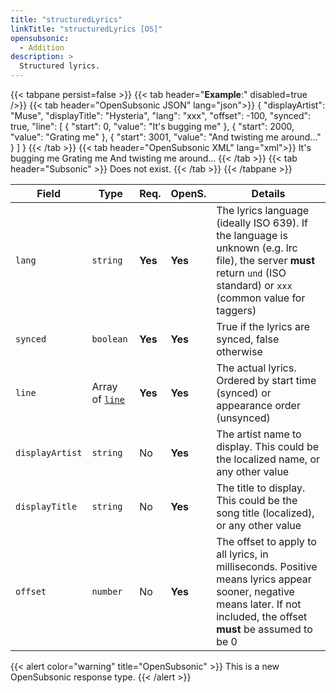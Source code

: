 ```yaml
---
title: "structuredLyrics"
linkTitle: "structuredLyrics [OS]"
opensubsonic:
  - Addition
description: >
  Structured lyrics.
---
```


{{< tabpane persist=false >}}
{{< tab header="**Example**:" disabled=true />}}
{{< tab header="OpenSubsonic JSON" lang="json">}}
{
  "displayArtist": "Muse",
  "displayTitle": "Hysteria",
  "lang": "xxx",
  "offset": -100,
  "synced": true,
  "line": [
    {
      "start": 0,
      "value": "It's bugging me"
    },
    {
      "start": 2000,
      "value": "Grating me"
    },
    {
      "start": 3001,
      "value": "And twisting me around..."
    }
  ]
}
{{< /tab >}}
{{< tab header="OpenSubsonic XML" lang="xml">}}
<structuredLyrics displayArtist="Muse" displayTitle="Hysteria" lang="xxx" offset="-100" synced="true">
  <line start="0">It's bugging me</line>
  <line start="2000">Grating me</line>
  <line start="3001">And twisting me around...</line>
</structuredLyrics>
{{< /tab >}}
{{< tab header="Subsonic"  >}}
Does not exist.
{{< /tab >}}
{{< /tabpane >}}

| Field           | Type                       | Req.    | OpenS.  | Details                                                                                                                                                                |
| --------------- | -------------------------- | ------- | ------- | ---------------------------------------------------------------------------------------------------------------------------------------------------------------------- |
| `lang`          | `string`                   | **Yes** | **Yes** | The lyrics language (ideally ISO 639). If the language is unknown (e.g. lrc file), the server **must** return `und` (ISO standard) or `xxx` (common value for taggers) |
| `synced`        | `boolean`                  | **Yes** | **Yes** | True if the lyrics are synced, false otherwise                                                                                                                         |
| `line`          | Array of [`line`](../line) | **Yes** | **Yes** | The actual lyrics. Ordered by start time (synced) or appearance order (unsynced)                                                                                       |
| `displayArtist` | `string`                   | No      | **Yes** | The artist name to display. This could be the localized name, or any other value                                                                                       |
| `displayTitle`  | `string`                   | No      | **Yes** | The title to display. This could be the song title (localized), or any other value                                                                                     |
| `offset`        | `number`                   | No      | **Yes** | The offset to apply to all lyrics, in milliseconds. Positive means lyrics appear sooner, negative means later. If not included, the offset **must** be assumed to be 0 |

{{< alert color="warning" title="OpenSubsonic" >}}
This is a new OpenSubsonic response type.
{{< /alert >}}
